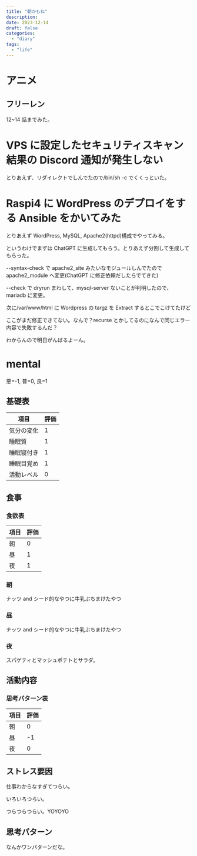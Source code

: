 ```yaml
---
title: "朝かもね"
description:
date: 2023-12-14
draft: false
categories:
  - "diary"
tags:
  - "life"
---
```


# アニメ

## フリーレン

12~14 話までみた。

# VPS に設定したセキュリティスキャン結果の Discord 通知が発生しない

とりあえず、リダイレクトでしんでたので/bin/sh -c でくくっといた。

# Raspi4 に WordPress のデプロイをする Ansible をかいてみた

とりあえず WordPress, MySQL, Apache2(httpd)構成でやってみる。

というわけでまずは ChatGPT に生成してもらう。とりあえず分割して生成してもらった。

--syntax-check で apache2_site みたいなモジュールしんでたので apache2_module へ変更(ChatGPT に修正依頼だしたらでてきた)

--check で dryrun まわして、mysql-server ないことが判明したので、mariadb に変更。

次に/var/www/html に Wordpress の targz を Extract するとこでこけてたけど

ここがまだ修正できてない。なんで？recurse とかしてるのになんで同じエラー内容で失敗するんだ？

わからんので明日がんばるよーん。

# mental

悪=-1, 普=0, 良=1

## 基礎表

| 項目       | 評価 |
| ---------- | ---- |
| 気分の変化 | 1    |
| 睡眠質     | 1    |
| 睡眠寝付き | 1    |
| 睡眠目覚め | 1    |
| 活動レベル | 0    |

## 食事

### 食欲表

| 項目 | 評価 |
| ---- | ---- |
| 朝   | 0    |
| 昼   | 1    |
| 夜   | 1    |

### 朝

ナッツ and シード的なやつに牛乳ぶちまけたやつ

### 昼

ナッツ and シード的なやつに牛乳ぶちまけたやつ

### 夜

スパゲティとマッシュポテトとサラダ。

## 活動内容

### 思考パターン表

| 項目 | 評価 |
| ---- | ---- |
| 朝   | 0    |
| 昼   | -1   |
| 夜   | 0    |

## ストレス要因

仕事わからなすぎてつらい。

いろいろつらい。

つらつらつらい。YOYOYO

## 思考パターン

なんかワンパターンだな。
